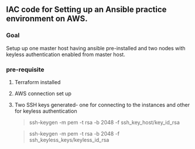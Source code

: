  ## IAC code for Setting up an Ansible practice environment on AWS.

 ### Goal
 
 Setup up one master host having ansible pre-installed and two nodes with keyless authentication enabled from master host.

 ### pre-requisite
 1. Terraform installed
 2. AWS connection set up
 3. Two SSH keys generated- one for connecting to the instances and other for keyless authentication
    > ssh-keygen -m pem -t rsa -b 2048 -f ssh_key_host/key_id_rsa
    
    > ssh-keygen -m pem -t rsa -b 2048 -f ssh_keyless_keys/keyless_id_rsa
    


 
